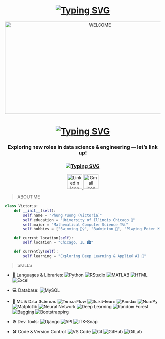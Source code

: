 <!--  Welcome  -->
<h1 align="center">
  <a href="https://git.io/typing-svg">
    <img src="https://readme-typing-svg.herokuapp.com?font=Fira+Code&weight=500&size=25&duration=2000&pause=1000&color=0CDAF7&background=9CEBFD00&center=true&width=900&height=60&lines=Insert+complete+→+Welcome+to+the+schema+%F0%9F%92%BE" alt="Typing SVG" />
  </a>
</h1>

<div align="center">
  <img src="https://media3.giphy.com/media/v1.Y2lkPTc5MGI3NjExNDUyZ3J1a2NnYW45bngxd3B0aG04ZmRudWVjY3pyMnZmMHlqNTJxYyZlcD12MV9pbnRlcm5hbF9naWZfYnlfaWQmY3Q9Zw/hAllPPhAuqKM90z26Q/giphy.gif" alt="WELCOME" width="600" height="300">
</div>

<h1 align="center">
  <a href="https://git.io/typing-svg">
    <img src="https://readme-typing-svg.herokuapp.com?font=Fira+Code&weight=500&size=25&duration=2000&pause=1000&color=0CDAF7&background=9CEBFD00&center=true&width=900&height=60&lines=Hi%2C+I'm+Phung+Vuong+and+I+go+by+Victoria!+%F0%9F%91%8B" alt="Typing SVG" />
  </a>
</h1>

<!-- Quick Intro -->

<h3 align="center">
  Exploring new roles in data science & engineering — let’s link up!
</h3>


<h3 align="center">
  <a href="https://git.io/typing-svg">
    <img src="https://readme-typing-svg.herokuapp.com?font=San+Francisco&weight=500&duration=2000&pause=1000&color=F7F7F7&background=9CEBFD00&center=true&repeat=false&width=500&height=35&lines=Reach+me+at+%F0%9F%92%A1" alt="Typing SVG" />
  </a>
</h3> 

<p align="center">
  <a href="https://www.linkedin.com/in/phung-vuong/">
    <img src="https://skillicons.dev/icons?i=linkedin" width="48" alt="LinkedIn Icon" />
  </a>
  <a href="mailto:pdvuon@gmail.com">
    <img src="https://skillicons.dev/icons?i=gmail" width="48" alt="Gmail Icon" />
  </a>
</p>

> ABOUT ME
```python
class Victoria:
    def __init__(self):
        self.name = "Phung Vuong (Victoria)"
        self.education = "University of Illinois Chicago 🏫"
        self.major = "Mathematical Computer Science 📐💻"
        self.hobbies = ["Swimming 🏊‍♀️", "Badminton 🏸", "Playing Poker 🃏"]

    def current_location(self):
        self.location = "Chicago, IL 🏙️"

    def currently(self):
        self.learning = "Exploring Deep Learning & Applied AI 🤖"
```

> SKILLS

- 🧠 Languages & Libraries:
![Python](https://img.shields.io/badge/-Python-yellow?style=flat-circle&logo=Python)
![RStudio](https://img.shields.io/badge/-RStudio-75AADB?style=flat-circle&logo=rstudio&logoColor=white)
![MATLAB](https://img.shields.io/badge/-MATLAB-orange?style=flat-circle&logo=mathworks)
![HTML](https://img.shields.io/badge/-HTML5-E34F26?style=flat-circle&logo=html5&logoColor=white)
![Excel](https://img.shields.io/badge/-Excel-217346?style=flat-circle&logo=microsoft-excel&logoColor=white)


- 💻 Database:
![MySQL](https://img.shields.io/badge/-MySQL-00000F?style=flat-circle&logo=mysql&logoColor=blue)

- 🧪 ML & Data Science:
![TensorFlow](https://img.shields.io/badge/-TensorFlow-orange?style=flat-circle&logo=Tensorflow)
![Scikit-learn](https://img.shields.io/badge/-Scikit--learn-f7931e?style=flat-circle&logo=scikit-learn&logoColor=white)
![Pandas](https://img.shields.io/badge/-Pandas-150458?style=flat-circle&logo=pandas)
![NumPy](https://img.shields.io/badge/-NumPy-013243?style=flat-circle&logo=numpy)
![Matplotlib](https://img.shields.io/badge/-Matplotlib-007ACC?style=flat-circle)
![Neural Network](https://img.shields.io/badge/-Neural%20Networks-brightgreen?style=flat-circle)
![Deep Learning](https://img.shields.io/badge/-Deep%20Learning-blueviolet?style=flat-circle)
![Random Forest](https://img.shields.io/badge/-Random%20Forest-228B22?style=flat-circle&logo=scikit-learn&logoColor=white)
![Bagging](https://img.shields.io/badge/-Bagging-20B2AA?style=flat-circle)
![Bootstrapping](https://img.shields.io/badge/-Bootstrapping-1E90FF?style=flat-circle)


- ⚙️ Dev Tools:
![Django](https://img.shields.io/badge/-Django-092E20?style=flat-circle&logo=django)
![API](https://img.shields.io/badge/-API-blue?style=flat-circle)
![ITK-Snap](https://img.shields.io/badge/-ITK--Snap-lightgrey?style=flat-circle)

- 🛠️ Code & Version Control:
![VS Code](https://img.shields.io/badge/-VSCode-007ACC?style=flat-circle&logo=visual-studio-code)
![Git](https://img.shields.io/badge/-Git-F05032?style=flat-circle&logo=git&logoColor=white)
![GitHub](https://img.shields.io/badge/-GitHub-181717?style=flat-circle&logo=github)
![GitLab](https://img.shields.io/badge/-GitLab-FC6D26?style=flat-circle&logo=gitlab)



  
